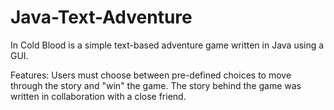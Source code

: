 # Java-Text-Adventure

In Cold Blood is a simple text-based adventure game written in Java using a GUI.

Features: Users must choose between pre-defined choices to move through the story and "win" the game. The story behind the game was written in collaboration with a close friend.
